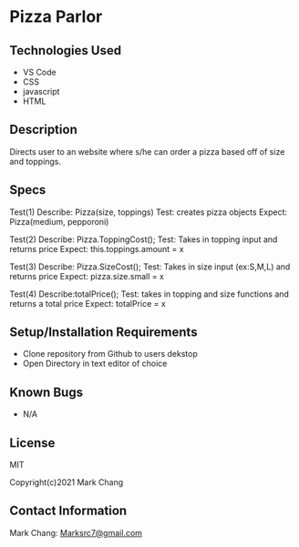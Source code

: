 # Pizza Parlor


## Technologies Used

* VS Code
* CSS
* javascript
* HTML

## Description

Directs user to an website where s/he can order a pizza based off of size and toppings. 

## Specs
Test(1)
Describe: Pizza(size, toppings)
Test: creates pizza objects
Expect: Pizza(medium, pepporoni)

Test(2)
Describe: Pizza.ToppingCost();
Test: Takes in topping input and returns price 
Expect: this.toppings.amount = x

Test(3)
Describe: Pizza.SizeCost();
Test: Takes in size input (ex:S,M,L) and returns price
Expect: pizza.size.small = x

Test(4) 
Describe:totalPrice();
Test: takes in topping and size functions and returns a total price
Expect: totalPrice = x

## Setup/Installation Requirements

* Clone repository from Github to users dekstop
* Open Directory in text editor of choice


## Known Bugs

* N/A

## License

MIT

Copyright(c)2021 Mark Chang

## Contact Information

Mark Chang: Marksrc7@gmail.com






